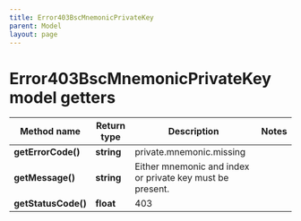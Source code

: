 ```yaml
---
title: Error403BscMnemonicPrivateKey
parent: Model
layout: page
---
```


# Error403BscMnemonicPrivateKey model getters

Method name | Return type | Description | Notes
------------ | ------------- | ------------- | -------------
**getErrorCode()** | **string** | private.mnemonic.missing |
**getMessage()** | **string** | Either mnemonic and index or private key must be present. |
**getStatusCode()** | **float** | 403 |


